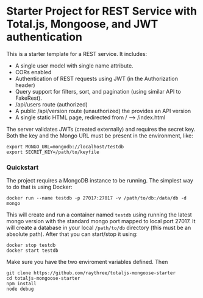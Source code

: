 # Starter Project for REST Service with Total.js, Mongoose, and JWT authentication

This is a starter template for a REST service. It includes:

* A single user model with single name attribute. 
* CORs enabled
* Authentication of REST requests using JWT (in the Authorization header)
* Query support for filters, sort, and pagination (using similar API to FakeRest).
* /api/users route (authorized)
* A public /api/version route (unauthorized) the provides an API version
* A single static HTML page, redirected from / --> /index.html

The server validates JWTs (created externally) and requires the secret key. Both the key and the Mongo URL must be present in the environment, like:

```
export MONGO_URL=mongodb://localhost/testdb
export SECRET_KEY=/path/to/keyfile
```

### Quickstart

The project requires a MongoDB instance to be running. The simplest way to do that is using Docker:

```
docker run --name testdb -p 27017:27017 -v /path/to/db:/data/db -d mongo
```

This will create and run a container named ```testdb``` using running the latest mongo version with the standard mongo port mapped to local port 27017. It will create a database in your local ```/path/to/db``` directory (this must be an absolute path). After that you can start/stop it using:

```
docker stop testdb
docker start testdb
```

Make sure you have the two enviroment variables defined. Then

```
git clone https://github.com/raythree/totaljs-mongoose-starter
cd totaljs-mongoose-starter
npm install
node debug
```







